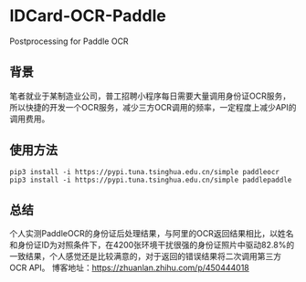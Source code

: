# IDCard-OCR-Paddle
Postprocessing for Paddle OCR
## 背景
笔者就业于某制造业公司，普工招聘小程序每日需要大量调用身份证OCR服务，所以快捷的开发一个OCR服务，减少三方OCR调用的频率，一定程度上减少API的调用费用。
## 使用方法
```
pip3 install -i https://pypi.tuna.tsinghua.edu.cn/simple paddleocr
pip3 install -i https://pypi.tuna.tsinghua.edu.cn/simple paddlepaddle
```
## 总结
个人实测PaddleOCR的身份证后处理结果，与阿里的OCR返回结果相比，以姓名和身份证ID为对照条件下，在4200张环境干扰很强的身份证照片中驱动82.8%的一致结果，个人感觉还是比较满意的，对于返回的错误结果将二次调用第三方OCR API。
博客地址：https://zhuanlan.zhihu.com/p/450444018
